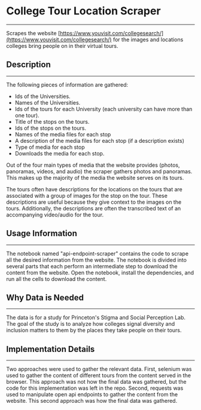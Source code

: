 # College Tour Location Scraper

---

Scrapes the website [https://www.youvisit.com/collegesearch/](https://www.youvisit.com/collegesearch/) for the images 
and locations colleges bring people on in their virtual tours.

## Description

---

The following pieces of information are gathered:

- Ids of the Universities.
- Names of the Universities.
- Ids of the tours for each University (each university can have more than one tour).
- Title of the stops on the tours.
- Ids of the stops on the tours.
- Names of the media files for each stop
- A description of the media files for each stop (if a description exists)
- Type of media for each stop
- Downloads the media for each stop.

Out of the four main types of media that the website provides (photos, panoramas, videos, and audio) the scraper gathers
photos and panoramas. This makes up the majority of the media the website serves on its tours.

The tours often have descriptions for the locations on the tours that are associated with a group of images for the stop
on the tour. These descriptions are useful because they give context to the images on the tours. Additionally, the 
descriptions are often the transcribed text of an accompanying video/audio for the tour.

## Usage Information

---

The notebook named "api-endpoint-scraper" contains the code to scrape all the desired information from the website. 
The notebook is divided into several parts that each perform an intermediate step to download the content from the 
website. Open the notebook, install the dependencies, and run all the cells to download the content. 

## Why Data is Needed

---

The data is for a study for Princeton's Stigma and Social Perception Lab. The goal of the study is to analyze how 
colleges signal diversity and inclusion matters to them by the places they take people on their tours. 

## Implementation Details

---

Two approaches were used to gather the relevant data. First, selenium was used to gather the content of different tours
from the content served in the browser. This approach was not how the final data was gathered, but the code for this 
implementation was left in the repo. Second, requests was used to manipulate open api endpoints to gather the content
from the website. This second approach was how the final data was gathered.